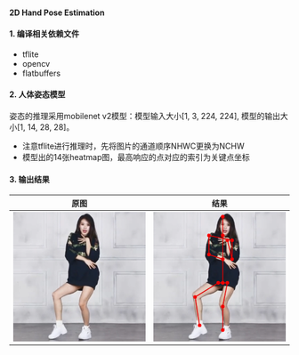 #### 2D Hand Pose Estimation 

#### 1. 编译相关依赖文件
* tflite
* opencv
* flatbuffers

#### 2. 人体姿态模型
姿态的推理采用mobilenet v2模型：模型输入大小[1, 3, 224, 224], 模型的输出大小[1, 14, 28, 28]。

* 注意tflite进行推理时，先将图片的通道顺序NHWC更换为NCHW
* 模型出的14张heatmap图，最高响应的点对应的索引为关键点坐标

#### 3. 输出结果

|        原图        |       结果        |
| :----------------: | :---------------: |
| ![](./dancing.png) | ![](./points.png) |





